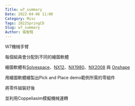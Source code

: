 ```yaml
---
Title: w7_summary
Date: 2022-04-06 11:00
Category: Misc
Tags: 2022SpringCD
Slug: w7_summary
Author: 張智程
---
```


W7機械手臂

每個組員會分配到不同的繪圖軟體

繪圖軟體有[Solvespace]、[NX12]、[NX1980]、[NX2008] 與 [Onshape]

用繪圖軟體繪製出Pick and Place demo範例所需的零組件

將零件組裝好後

並利用Coppeliasim模擬機械運轉

<!-- PELICAN_END_SUMMARY -->

[Solvespace]:https://solvespace.com/index.pl
[NX12]:https://mde.tw/cd2022_guide/content/NX12.html
[NX1980]:https://mde.tw/cd2022_guide/content/NX1980.html
[NX2008]:https://mde.tw/cd2022_guide/content/NX2008.html
[Onshape]:https://www.onshape.com/en/



